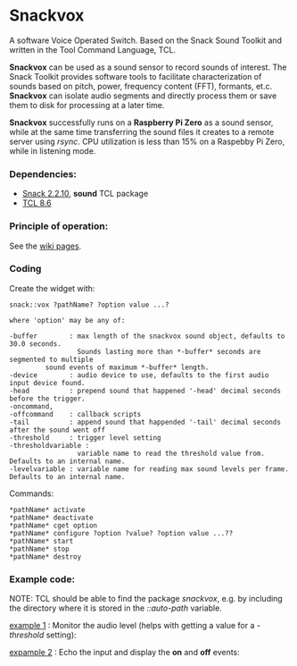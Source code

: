 # Snackvox

A software Voice Operated Switch.
Based on the Snack Sound Toolkit and written in the Tool Command Language, TCL.

**Snackvox** can be used as a sound sensor to record sounds of interest. The Snack Toolkit provides software tools to facilitate characterization of sounds based on pitch, power, frequency content (FFT), formants, et.c. **Snackvox** can isolate audio segments and directly process them or save them to disk for processing at a later time.

**Snackvox** successfully runs on a **Raspberry Pi Zero** as a sound sensor, while at the same time transferring the sound files it creates to a remote server using *rsync*. CPU utilization is less than 15% on a Raspebby Pi Zero, while in listening mode.

### Dependencies:
- <a href='https://www.speech.kth.se/snack/index.html'>Snack 2.2.10</a>, **sound** TCL package
- [TCL 8.6](https://www.tcl.tk/software/tcltk/8.6.html)

### Principle of operation:
See the [wiki pages](https://github.com/dzach/snackvox/wiki/Principle-of-operation).
### Coding ###
Create the widget with:

```
snack::vox ?pathName? ?option value ...? 

where 'option' may be any of:

-buffer        : max length of the snackvox sound object, defaults to 30.0 seconds. 
                 Sounds lasting more than *-buffer* seconds are segmented to multiple 
		 sound events of maximum *-buffer* length.
-device        : audio device to use, defaults to the first audio input device found.
-head          : prepend sound that happened '-head' decimal seconds before the trigger.
-oncommand, 
-offcommand    : callback scripts
-tail          : append sound that happended '-tail' decimal seconds after the sound went off
-threshold     : trigger level setting
-thresholdvariable :
                 variable name to read the threshold value from. Defaults to an internal name.
-levelvariable : variable name for reading max sound levels per frame. Defaults to an internal name.

```

Commands:
```
*pathName* activate
*pathName* deactivate
*pathName* cget option
*pathName* configure ?option ?value? ?option value ...??
*pathName* start
*pathName* stop
*pathName* destroy
```

### Example code: ###

NOTE: TCL should be able to find the package *snackvox*, e.g. by including the directory where it is stored in the *::auto-path* variable.

[example 1](https://github.com/dzach/snackvox/blob/master/examples/example1.tcl) : Monitor the audio level (helps with getting a value for a *-threshold* setting):

[expample 2](https://github.com/dzach/snackvox/blob/master/examples/example1.tcl) : Echo the input and display the **on** and **off** events:
